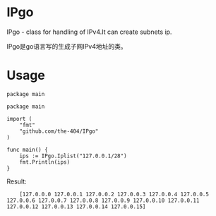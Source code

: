# IPgo
IPgo - class for handling of IPv4.It can create subnets ip.

IPgo是go语言写的生成子网IPv4地址的类。
# Usage


```
package main

package main

import (
	"fmt"
	"github.com/the-404/IPgo"
)

func main() {
	ips := IPgo.Iplist("127.0.0.1/28")
	fmt.Println(ips)
}

```
Result:

```
	[127.0.0.0 127.0.0.1 127.0.0.2 127.0.0.3 127.0.0.4 127.0.0.5 127.0.0.6 127.0.0.7 127.0.0.8 127.0.0.9 127.0.0.10 127.0.0.11 127.0.0.12 127.0.0.13 127.0.0.14 127.0.0.15]
```


